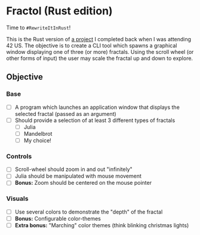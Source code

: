
# Fractol (Rust edition)

Time to `#RewriteItInRust`!

This is the Rust version of [a project](https://github.com/ChrisRenfrow/fractol) I completed back when I was attending 42 US. The objective is to create a CLI tool which spawns a graphical window displaying one of three (or more) fractals. Using the scroll wheel (or other forms of input) the user may scale the fractal up and down to explore.

## Objective

### Base

- [ ] A program which launches an application window that displays the selected fractal (passed as an argument)
- [ ] Should provide a selection of at least 3 different types of fractals 
    - [ ] Julia
    - [ ] Mandelbrot
    - [ ] My choice!

### Controls

- [ ] Scroll-wheel should zoom in and out "infinitely"
- [ ] Julia should be manipulated with mouse movement
- [ ] **Bonus:** Zoom should be centered on the mouse pointer

### Visuals

- [ ] Use several colors to demonstrate the "depth" of the fractal
- [ ] **Bonus:** Configurable color-themes
- [ ] **Extra bonus:** "Marching" color themes (think blinking christmas lights)
